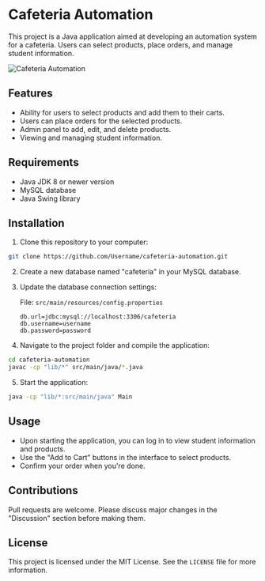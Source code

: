 # Cafeteria Automation

This project is a Java application aimed at developing an automation system for a cafeteria. Users can select products, place orders, and manage student information.

![Cafeteria Automation](https://img.imgyukle.com/2023/08/11/reP2Mj.png)

## Features

- Ability for users to select products and add them to their carts.
- Users can place orders for the selected products.
- Admin panel to add, edit, and delete products.
- Viewing and managing student information.

## Requirements

- Java JDK 8 or newer version
- MySQL database
- Java Swing library

## Installation

1. Clone this repository to your computer:

```bash
git clone https://github.com/Username/cafeteria-automation.git
```

2. Create a new database named "cafeteria" in your MySQL database.

3. Update the database connection settings:

   File: `src/main/resources/config.properties`

   ```properties
   db.url=jdbc:mysql://localhost:3306/cafeteria
   db.username=username
   db.password=password
   ```

4. Navigate to the project folder and compile the application:

```bash
cd cafeteria-automation
javac -cp "lib/*" src/main/java/*.java
```

5. Start the application:

```bash
java -cp "lib/*:src/main/java" Main
```

## Usage

- Upon starting the application, you can log in to view student information and products.
- Use the "Add to Cart" buttons in the interface to select products.
- Confirm your order when you're done.

## Contributions

Pull requests are welcome. Please discuss major changes in the "Discussion" section before making them.

## License

This project is licensed under the MIT License. See the `LICENSE` file for more information.
